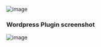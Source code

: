 ![image](https://github.com/user-attachments/assets/ffe1f801-cf63-4b2f-ba4e-67336e0d2e35)

### Wordpress Plugin screenshot
![image](https://github.com/user-attachments/assets/b15aa8e1-f7f8-4ccd-a807-c872677c9c27)

